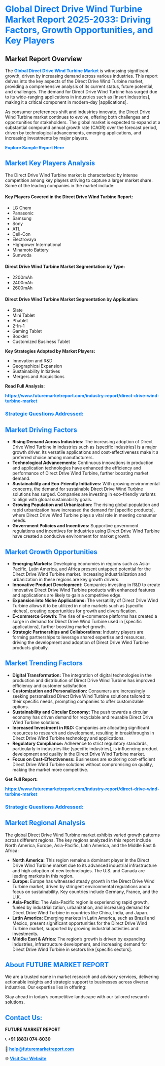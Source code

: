 <h1 style="color: #007BFF;">Global Direct Drive Wind Turbine Market Report 2025-2033: Driving Factors, Growth Opportunities, and Key Players</h1>

<section id="overview">
<h2>Market Report Overview</h2>
<p>The <a href="https://www.futuremarketreport.com/industry-report/direct-drive-wind-turbine-market" style="color: #007BFF; text-decoration: none;"><strong>Global Direct Drive Wind Turbine Market</strong></a> is witnessing significant growth, driven by increasing demand across various industries. This report delves into the key aspects of the Direct Drive Wind Turbine market, providing a comprehensive analysis of its current status, future potential, and challenges. The demand for Direct Drive Wind Turbine has surged due to its wide-ranging applications in industries such as [insert industries], making it a critical component in modern-day [applications].</p>
<p>As consumer preferences shift and industries innovate, the Direct Drive Wind Turbine market continues to evolve, offering both challenges and opportunities for stakeholders. The global market is expected to expand at a substantial compound annual growth rate (CAGR) over the forecast period, driven by technological advancements, emerging applications, and increasing investments by major players.</p>
</section>

<section id="overview">
<p><a href="https://www.futuremarketreport.com/request-sample/reportId=34791" style="color: #007BFF; text-decoration: none;"><strong>Explore Sample Report Here</strong></a></p>
</section>

<section id="key-players">
<h2 style="color: #007BFF;">Market Key Players Analysis</h2>
<p>The Direct Drive Wind Turbine market is characterized by intense competition among key players striving to capture a larger market share. Some of the leading companies in the market include:</p>
<h4>Key Players Covered in the Direct Drive Wind Turbine Report:</h4>
<ul><li>LG Chem</li><li>Panasonic</li><li>Samsung</li><li>Sony</li><li>ATL</li><li>Cell-Con</li><li>Electrovaya</li><li>Highpower International</li><li>Minamoto Battery</li><li>Sunwoda</li></ul>
<h4>Direct Drive Wind Turbine Market Segmentation by Type:</h4>
<ul><li>2200mAh</li><li>2400mAh</li><li>2600mAh</li></ul>

<h4>Direct Drive Wind Turbine Market Segmentation by Application:</h4>
<ul><li>Slate</li><li>Mini Tablet</li><li>Phablet</li><li>2-In-1</li><li>Gaming Tablet</li><li>Booklet</li><li>Customized Business Tablet</li></ul>
<p><strong>Key Strategies Adopted by Market Players:</strong></p>
<ul>
<li>Innovation and R&D</li>
<li>Geographical Expansion</li>
<li>Sustainability Initiatives</li>
<li>Mergers and Acquisitions</li>
</ul>
</section>

<section>
<p><strong>Read Full Analysis: </strong></p><a href="https://www.futuremarketreport.com/industry-report/direct-drive-wind-turbine-market" style="color: #007BFF; text-decoration: none;"><strong>https://www.futuremarketreport.com/industry-report/direct-drive-wind-turbine-market</strong></a>
<h3 style="color: #007BFF;">Strategic Questions Addressed:</h3>
</section>

<section id="driving-factors">
<h2 style="color: #007BFF;">Market Driving Factors</h2>
<ul>
<li><strong>Rising Demand Across Industries:</strong> The increasing adoption of Direct Drive Wind Turbine in industries such as [specific industries] is a major growth driver. Its versatile applications and cost-effectiveness make it a preferred choice among manufacturers.</li>
<li><strong>Technological Advancements:</strong> Continuous innovations in production and application technologies have enhanced the efficiency and performance of Direct Drive Wind Turbine, further boosting market demand.</li>
<li><strong>Sustainability and Eco-Friendly Initiatives:</strong> With growing environmental concerns, the demand for sustainable Direct Drive Wind Turbine solutions has surged. Companies are investing in eco-friendly variants to align with global sustainability goals.</li>
<li><strong>Growing Population and Urbanization:</strong> The rising global population and rapid urbanization have increased the demand for [specific products], where Direct Drive Wind Turbine plays a vital role in meeting consumer needs.</li>
<li><strong>Government Policies and Incentives:</strong> Supportive government regulations and incentives for industries using Direct Drive Wind Turbine have created a conducive environment for market growth.</li>
</ul>
</section>

<section id="growth-opportunities">
<h2 style="color: #007BFF;">Market Growth Opportunities</h2>
<ul>
<li><strong>Emerging Markets:</strong> Developing economies in regions such as Asia-Pacific, Latin America, and Africa present untapped potential for the Direct Drive Wind Turbine market. Increasing industrialization and urbanization in these regions are key growth drivers.</li>
<li><strong>Innovative Product Development:</strong> Companies investing in R&D to create innovative Direct Drive Wind Turbine products with enhanced features and applications are likely to gain a competitive edge.</li>
<li><strong>Expansion into Niche Applications:</strong> The versatility of Direct Drive Wind Turbine allows it to be utilized in niche markets such as [specific niches], creating opportunities for growth and diversification.</li>
<li><strong>E-commerce Growth:</strong> The rise of e-commerce platforms has created a surge in demand for Direct Drive Wind Turbine used in [specific applications], further boosting market growth.</li>
<li><strong>Strategic Partnerships and Collaborations:</strong> Industry players are forming partnerships to leverage shared expertise and resources, driving the development and adoption of Direct Drive Wind Turbine products globally.</li>
</ul>
</section>

<section id="trending-factors">
<h2 style="color: #007BFF;">Market Trending Factors</h2>
<ul>
<li><strong>Digital Transformation:</strong> The integration of digital technologies in the production and distribution of Direct Drive Wind Turbine has improved efficiency and customer satisfaction.</li>
<li><strong>Customization and Personalization:</strong> Consumers are increasingly seeking personalized Direct Drive Wind Turbine solutions tailored to their specific needs, prompting companies to offer customizable options.</li>
<li><strong>Sustainability and Circular Economy:</strong> The push towards a circular economy has driven demand for recyclable and reusable Direct Drive Wind Turbine solutions.</li>
<li><strong>Increased Investment in R&D:</strong> Companies are allocating significant resources to research and development, resulting in breakthroughs in Direct Drive Wind Turbine technology and applications.</li>
<li><strong>Regulatory Compliance:</strong> Adherence to strict regulatory standards, particularly in industries like [specific industries], is influencing product development and quality in the Direct Drive Wind Turbine market.</li>
<li><strong>Focus on Cost-Effectiveness:</strong> Businesses are exploring cost-efficient Direct Drive Wind Turbine solutions without compromising on quality, making the market more competitive.</li>
</ul>
</section>

<section>
<p><strong>Get Full Report: </strong></p><a href="https://www.futuremarketreport.com/industry-report/direct-drive-wind-turbine-market" style="color: #007BFF; text-decoration: none;"><strong>https://www.futuremarketreport.com/industry-report/direct-drive-wind-turbine-market</strong></a>
<h3 style="color: #007BFF;">Strategic Questions Addressed:</h3>
</section>


<section id="regional-analysis">
<h2 style="color: #007BFF;">Market Regional Analysis</h2>
<p>The global Direct Drive Wind Turbine market exhibits varied growth patterns across different regions. The key regions analyzed in this report include North America, Europe, Asia-Pacific, Latin America, and the Middle East & Africa:</p>
<ul>
<li><strong>North America:</strong> This region remains a dominant player in the Direct Drive Wind Turbine market due to its advanced industrial infrastructure and high adoption of new technologies. The U.S. and Canada are leading markets in this region.</li>
<li><strong>Europe:</strong> Europe has witnessed steady growth in the Direct Drive Wind Turbine market, driven by stringent environmental regulations and a focus on sustainability. Key countries include Germany, France, and the U.K.</li>
<li><strong>Asia-Pacific:</strong> The Asia-Pacific region is experiencing rapid growth, fueled by industrialization, urbanization, and increasing demand for Direct Drive Wind Turbine in countries like China, India, and Japan.</li>
<li><strong>Latin America:</strong> Emerging markets in Latin America, such as Brazil and Mexico, present significant opportunities for the Direct Drive Wind Turbine market, supported by growing industrial activities and investments.</li>
<li><strong>Middle East & Africa:</strong> The region’s growth is driven by expanding industries, infrastructure development, and increasing demand for Direct Drive Wind Turbine in sectors like [specific sectors].</li>
</ul>
</section>

<footer>
<h2 style="color: #007BFF;">About FUTURE MARKET REPORT</h2>
<p>We are a trusted name in market research and advisory services, delivering actionable insights and strategic support to businesses across diverse industries. Our expertise lies in offering:</p>

<p>Stay ahead in today’s competitive landscape with our tailored research solutions.</p>

<h2 style="color: #007BFF;">Contact Us:</h2>
<p><strong>FUTURE MARKET REPORT</strong></p>
<p>📞 <strong>+91 (883) 074-8030</strong></p>
<p>📧 <strong><a href="mailto:help@futuremarketreport.com" style="color: #007BFF;">help@futuremarketreport.com</a></strong></p>
<p>🌐 <strong><a href="https://www.futuremarketreport.com/" style="color: #007BFF;">Visit Our Website</a></strong></p>
</footer>